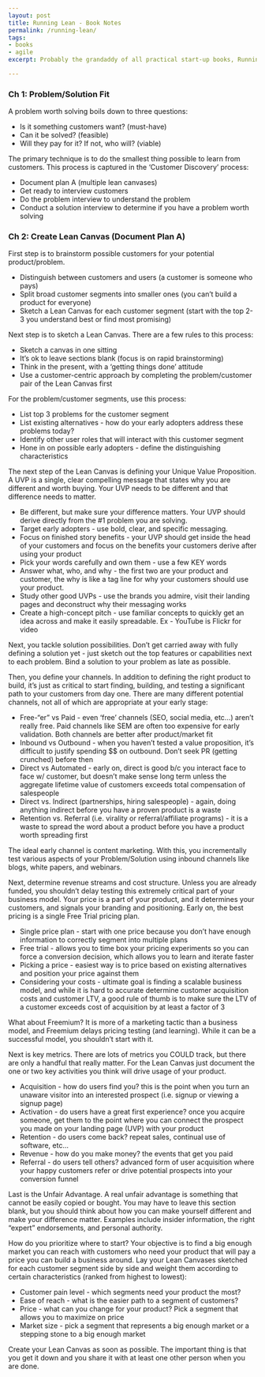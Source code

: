 ```yaml
---
layout: post
title: Running Lean - Book Notes
permalink: /running-lean/
tags: 
- books
- agile
excerpt: Probably the grandaddy of all practical start-up books, Running Lean describes exactly how to create a technology company using 'Lean' methodology. I found it useful as a framework for planning most anything as it forces you to focus on only the essential information you need to get started solving a problem. Definitely a must-read for anyone interested in entrepreneurship, especially if you work in tech.

---
```

### Ch 1: Problem/Solution Fit

A problem worth solving boils down to three questions:

- Is it something customers want? (must-have)
- Can it be solved? (feasible)
- Will they pay for it? If not, who will? (viable)

The primary technique is to do the smallest thing possible to learn from customers. This process is captured in the ‘Customer Discovery’ process:

- Document plan A (multiple lean canvases)
- Get ready to interview customers
- Do the problem interview to understand the problem
- Conduct a solution interview to determine if you have a problem worth solving

### Ch 2: Create Lean Canvas (Document Plan A)

First step is to brainstorm possible customers for your potential product/problem.

- Distinguish between customers and users (a customer is someone who pays)
- Split broad customer segments into smaller ones (you can’t build a product for everyone)
- Sketch a Lean Canvas for each customer segment (start with the top 2-3 you understand best or find most promising)

Next step is to sketch a Lean Canvas. There are a few rules to this process:

- Sketch a canvas in one sitting
- It’s ok to leave sections blank (focus is on rapid brainstorming)
- Think in the present, with a ‘getting things done’ attitude
- Use a customer-centric approach by completing the problem/customer pair of the Lean Canvas first

For the problem/customer segments, use this process:

- List top 3 problems for the customer segment
- List existing alternatives - how do your early adopters address these problems today?
- Identify other user roles that will interact with this customer segment
- Hone in on possible early adopters - define the distinguishing characteristics

The next step of the Lean Canvas is defining your Unique Value Proposition. A UVP is a single, clear compelling message that states why you are different and worth buying. Your UVP needs to be different and that difference needs to matter.

- Be different, but make sure your difference matters. Your UVP should derive directly from the #1 problem you are solving.
- Target early adopters - use bold, clear, and specific messaging.
- Focus on finished story benefits - your UVP should get inside the head of your customers and focus on the benefits your customers derive after using your product
- Pick your words carefully and own them - use a few KEY words
- Answer what, who, and why - the first two are your product and customer, the why is like a tag line for why your customers should use your product.
- Study other good UVPs - use the brands you admire, visit their landing pages and deconstruct why their messaging works
- Create a high-concept pitch - use familiar concepts to quickly get an idea across and make it easily spreadable. Ex - YouTube is Flickr for video

Next, you tackle solution possibilities. Don’t get carried away with fully defining a solution yet - just sketch out the top features or capabilities next to each problem. Bind a solution to your problem as late as possible.

Then, you define your channels. In addition to defining the right product to build, it’s just as critical to start finding, building, and testing a significant path to your customers from day one. There are many different potential channels, not all of which are appropriate at your early stage:

- Free-“er” vs Paid - even ‘free’ channels (SEO, social media, etc…) aren’t really free. Paid channels like SEM are often too expensive for early validation. Both channels are better after product/market fit
- Inbound vs Outbound - when you haven’t tested a value proposition, it’s difficult to justify spending $$ on outbound. Don’t seek PR (getting crunched) before then
- Direct vs Automated - early on, direct is good b/c you interact face to face w/ customer, but doesn’t make sense long term unless the aggregate lifetime value of customers exceeds total compensation of salespeople
- Direct vs. Indirect (partnerships, hiring salespeople) - again, doing anything indirect before you have a proven product is a waste
- Retention vs. Referral (i.e. virality or referral/affiliate programs) - it is a waste to spread the word about a product before you have a product worth spreading first

The ideal early channel is content marketing. With this, you incrementally test various aspects of your Problem/Solution using inbound channels like blogs, white papers, and webinars.

Next, determine revenue streams and cost structure. Unless you are already funded, you shouldn’t delay testing this extremely critical part of your business model. Your price is a part of your product, and it determines your customers, and signals your branding and positioning. Early on, the best pricing is a single Free Trial pricing plan.

- Single price plan - start with one price because you don’t have enough information to correctly segment into multiple plans
- Free trial - allows you to time box your pricing experiments so you can force a conversion decision, which allows you to learn and iterate faster
- Picking a price - easiest way is to price based on existing alternatives and position your price against them
- Considering your costs - ultimate goal is finding a scalable business model, and while it is hard to accurate determine customer acquisition costs and customer LTV, a good rule of thumb is to make sure the LTV of a customer exceeds cost of acquisition by at least a factor of 3

What about Freemium? It is more of a marketing tactic than a business model, and Freemium delays pricing testing (and learning). While it can be a successful model, you shouldn’t start with it.

Next is key metrics. There are lots of metrics you COULD track, but there are only a handful that really matter. For the Lean Canvas just document the one or two key activities you think will drive usage of your product.

- Acquisition - how do users find you? this is the point when you turn an unaware visitor into an interested prospect (i.e. signup or viewing a signup page)
- Activation - do users have a great first experience? once you acquire someone, get them to the point where you can connect the prospect you made on your landing page (UVP) with your product
- Retention - do users come back? repeat sales, continual use of software, etc...
- Revenue - how do you make money? the events that get you paid
- Referral - do users tell others? advanced form of user acquisition where your happy customers refer or drive potential prospects into your conversion funnel

Last is the Unfair Advantage. A real unfair advantage is something that cannot be easily copied or bought. You may have to leave this section blank, but you should think about how you can make yourself different and make your difference matter. Examples include insider information, the right “expert” endorsements, and personal authority.

How do you prioritize where to start? Your objective is to find a big enough market you can reach with customers who need your product that will pay a price you can build a business around. Lay your Lean Canvases sketched for each customer segment side by side and weight them according to certain characteristics (ranked from highest to lowest):

- Customer pain level - which segments need your product the most?
- Ease of reach - what is the easier path to a segment of customers?
- Price - what can you change for your product? Pick a segment that allows you to maximize on price
- Market size - pick a segment that represents a big enough market or a stepping stone to a big enough market

Create your Lean Canvas as soon as possible. The important thing is that you get it down and you share it with at least one other person when you are done.
